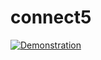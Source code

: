 # connect5



[![Demonstration](https://img.youtube.com/vi/RpubomrhB6A/0.jpg)](https://www.youtube.com/embed/RpubomrhB6A) </br>
